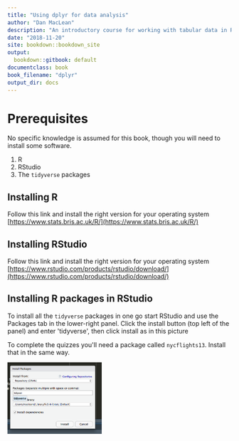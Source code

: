 ```yaml
---
title: "Using dplyr for data analysis"
author: "Dan MacLean"
description: "An introductory course for working with tabular data in R"
date: "2018-11-20"
site: bookdown::bookdown_site
output:
  bookdown::gitbook: default
documentclass: book
book_filename: "dplyr"
output_dir: docs
---
```

# Prerequisites

No specific knowledge is assumed for this book, though you will need to install some software.

  1. R
  2. RStudio
  3. The `tidyverse` packages
  
## Installing R

Follow this link and install the right version for your operating system [https://www.stats.bris.ac.uk/R/](https://www.stats.bris.ac.uk/R/)

## Installing RStudio

Follow this link and install the right version for your operating system [https://www.rstudio.com/products/rstudio/download/](https://www.rstudio.com/products/rstudio/download/)

## Installing R packages in RStudio

To install all the `tidyverse` packages in one go start RStudio and use the Packages tab in the lower-right panel. Click the install button (top left of the panel) and enter 'tidyverse', then click install as in this picture

To complete the quizzes you'll need a package called `nycflights13`. Install that in the same way.

<img src="assets/packages.png" width="212" />

